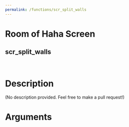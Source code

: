 ```yaml
---
permalink: /functions/scr_split_walls
---
```

# Room of Haha Screen  
## scr_split_walls  
&nbsp;  
# Description  
(No description provided. Feel free to make a pull request!) 
&nbsp;  
# Arguments


